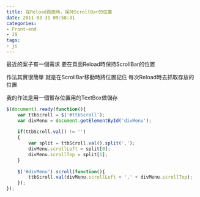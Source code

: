 ```yaml
---
title: 在Reload頁面時，保持ScrollBar的位置
date: 2011-03-31 09:58:31
categories:
- Front-end
- JS
tags:
- js
---
```

最近的案子有一個需求
要在頁面Reload時保持ScrollBar的位置

作法其實很簡單
就是在ScrollBar移動時將位置記住
每次Reload時去抓取存放的位置

我的作法是用一個暫存位置用的TextBox做儲存

``` js
$(document).ready(function(){
    var ttbScroll = $('#ttbScroll');
    var divMenu = document.getElementById('divMenu');
 
    if(ttbScroll.val() != '')
    {
        var split = ttbScroll.val().split(',');
        divMenu.scrollLeft = split[0];
        divMenu.scrollTop = split[1];
    }
 
    $('#divMenu').scroll(function(){
        ttbScroll.val(divMenu.scrollLeft + ',' + divMenu.scrollTop);
    });
});
```